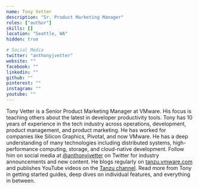 ```yaml
---
name: Tony Vetter
description: "Sr. Product Marketing Manager"
roles: ["author"]
skills: []
location: "Seattle, WA"
hidden: true

# Social Media 
twitter: "anthonyjvetter"
website: ""
facebook: ""
linkedin: ""
github: ""
pinterest: ""
instagram: ""
youtube: ""
---
```

<!-- markdownlint-disable MD041-->
Tony Vetter is a Senior Product Marketing Manager at VMware. His focus is teaching others about the latest in developer productivity tools. Tony has 10 years of experience in the tech industry across operations, development, product management, and product marketing. He has worked for companies like Silicon Graphics, Pivotal, and now VMware. He has a deep understanding of many technologies including distributed systems, high-performance computing, storage, and cloud-native development. Follow him on social media at [@anthonyjvetter](https://twitter.com/anthonyjvetter) on Twitter for industry announcements and new content. He blogs regularly on [tanzu.vmware.com](https://tanzu.vmware.com) and publishes YouTube videos on the [Tanzu channel](https://youtube.com/VMwareTanzu). Read more from Tony in getting started guides, deep dives on individual features, and everything in between.
